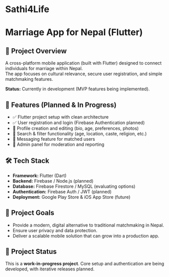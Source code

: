 # Sathi4Life
# Marriage App for Nepal (Flutter)

## 🚀 Project Overview
A cross-platform mobile application (built with Flutter) designed to connect individuals for marriage within Nepal.  
The app focuses on cultural relevance, secure user registration, and simple matchmaking features.  

**Status:** Currently in development (MVP features being implemented).  

## 📌 Features (Planned & In Progress)
- ✅ Flutter project setup with clean architecture  
- ✅ User registration and login (Firebase Authentication planned)  
- 🔄 Profile creation and editing (bio, age, preferences, photos)  
- 🔄 Search & filter functionality (age, location, caste, religion, etc.)  
- 🔄 Messaging feature for matched users  
- 🔄 Admin panel for moderation and reporting

## 🛠️ Tech Stack
- **Framework:** Flutter (Dart)  
- **Backend:** Firebase / Node.js (planned)  
- **Database:** Firebase Firestore / MySQL (evaluating options)  
- **Authentication:** Firebase Auth / JWT (planned)  
- **Deployment:** Google Play Store & iOS App Store (future)  

## 🎯 Project Goals
- Provide a modern, digital alternative to traditional matchmaking in Nepal.  
- Ensure user privacy and data protection.  
- Deliver a scalable mobile solution that can grow into a production app.
 
## 📂 Project Status
This is a **work-in-progress project**. Core setup and authentication are being developed, with iterative releases planned. 
